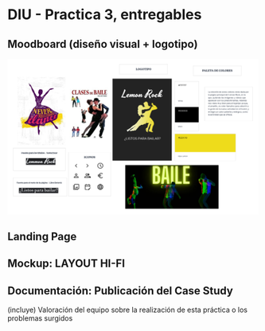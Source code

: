 # DIU - Practica 3, entregables

## Moodboard (diseño visual + logotipo) 

<img src="https://github.com/rafaacano/DIU/blob/master/P3/moodboard.png" alt="Moodboard"/>


## Landing Page


## Mockup: LAYOUT HI-FI


## Documentación: Publicación del Case Study


(incluye) Valoración del equipo sobre la realización de esta práctica o los problemas surgidos
 
